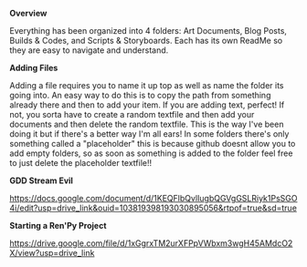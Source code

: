 **Overview**

Everything has been organized into 4 folders: Art Documents, Blog Posts, Builds & Codes, and Scripts & Storyboards. Each has its own ReadMe so they are easy to navigate and understand. 

**Adding Files**

Adding a file requires you to name it up top as well as name the folder its going into. An easy way to do this is to copy the path from something already there and then to add your item. If you are adding text, perfect! If not, you sorta have to create a random textfile and then add your documents and then delete the random textfile. This is the way I've been doing it but if there's a better way I'm all ears! In some folders there's only something called a "placeholder" this is because github doesnt allow you to add empty folders, so as soon as something is added to the folder feel free to just delete the placeholder textfile!!

**GDD Stream Evil**

https://docs.google.com/document/d/1KEQFlbQvlIugbQGVgGSLRiyk1PsSGO4i/edit?usp=drive_link&ouid=103819398193030895056&rtpof=true&sd=true

**Starting a Ren'Py Project**

https://drive.google.com/file/d/1xGgrxTM2urXFPpVWbxm3wgH45AMdcO2X/view?usp=drive_link
